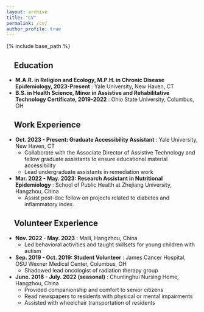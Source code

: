 ```yaml
---
layout: archive
title: "CV"
permalink: /cv/
author_profile: true
---
```


{% include base_path %}

&nbsp;&nbsp;&nbsp;&nbsp;Education
------
* **M.A.R. in Religion and Ecology, M.P.H. in Chronic Disease Epidemiology, 2023-Present**
  : Yale University, New Haven, CT
* **B.S. in Health Science, Minor in Assistive and Rehabilitative Technology Certificate, 2019-2022**
  : Ohio State University, Columbus, OH

&nbsp;&nbsp;&nbsp;&nbsp;Work Experience
------
* **Oct. 2023 - Present: Graduate Accessibility Assistant**
  : Yale University, New Haven, CT
  * Collaborate with the Associate Director of Assistive Technology and fellow graduate assistants to ensure educational material accessibility
  * Lead undergraduate assistants in remediation work
* **Mar. 2022 - May. 2023: Research Assistant in Nutritional Epidemiology**
  : School of Public Health at Zhejiang University, Hangzhou, China
  * Assist post-doc fellow on projects related to diabetes and inflammatory index.

&nbsp;&nbsp;&nbsp;&nbsp;Volunteer Experience
------
* **Nov. 2022 - May. 2023**
  : Maili, Hangzhou, China
  * Led behavioral activities and taught skillsets for young children with autism
* **Sep. 2019 - Oct. 2019: Student Volunteer**
  : James Cancer Hospital, OSU Wexner Medical Center, Columbus, OH
  * Shadowed lead oncologist of radiation therapy group
* **June. 2018 - July. 2022 (seasonal)**
  : Chunlinghui Nursing Home, Hangzhou, China
  * Provided companionship and comfort to senior citizens
  * Read newspapers to residents with physical or mental impairments
  * Assisted with wheelchair transportation of residents
